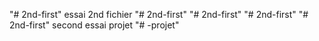 "# 2nd-first"  essai 2nd fichier
"# 2nd-first" 
"# 2nd-first" 
"# 2nd-first" 
"# 2nd-first" 
second essai projet
"# -projet" 

